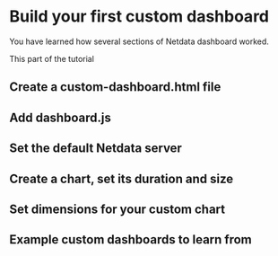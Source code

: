 # Build your first custom dashboard
<!-- Goal: 	Given the popularity of the custom dashboards page, we need to help new users easily create new custom pages. This part will be more like a mini-tutorial on quickly setting up new users with a custom dashboard, rather than supplying all of the available options, as the custom dashboards page does. -->

You have learned how several sections of Netdata dashboard worked. 

This part of the tutorial 

## Create a custom-dashboard.html file

## Add dashboard.js

## Set the default Netdata server

## Create a chart, set its duration and size

## Set dimensions for your custom chart

## Example custom dashboards to learn from
